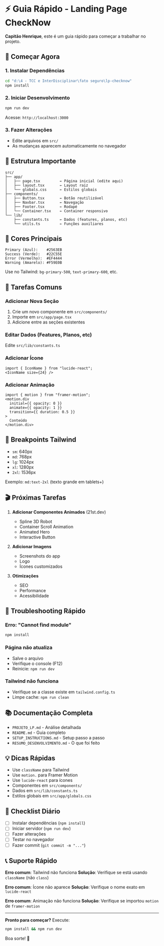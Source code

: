 # ⚡ Guia Rápido - Landing Page CheckNow

**Capitão Henrique**, este é um guia rápido para começar a trabalhar no projeto.

## 🚀 Começar Agora

### 1. Instalar Dependências
```bash
cd "d:\4 - TCC e InterDisciplinar\fato seguro\lp-checknow"
npm install
```

### 2. Iniciar Desenvolvimento
```bash
npm run dev
```
Acesse: `http://localhost:3000`

### 3. Fazer Alterações
- Edite arquivos em `src/`
- As mudanças aparecem automaticamente no navegador

## 📁 Estrutura Importante

```
src/
├── app/
│   ├── page.tsx         ← Página inicial (edite aqui)
│   ├── layout.tsx       ← Layout raiz
│   └── globals.css      ← Estilos globais
├── components/
│   ├── Button.tsx       ← Botão reutilizável
│   ├── Navbar.tsx       ← Navegação
│   ├── Footer.tsx       ← Rodapé
│   └── Container.tsx    ← Container responsivo
└── lib/
    ├── constants.ts     ← Dados (features, planos, etc)
    └── utils.ts         ← Funções auxiliares
```

## 🎨 Cores Principais

```
Primary (Azul):    #2563EB
Success (Verde):   #22C55E
Error (Vermelho):  #EF4444
Warning (Amarelo): #F59E0B
```

Use no Tailwind: `bg-primary-500`, `text-primary-600`, etc.

## 🔧 Tarefas Comuns

### Adicionar Nova Seção
1. Crie um novo componente em `src/components/`
2. Importe em `src/app/page.tsx`
3. Adicione entre as seções existentes

### Editar Dados (Features, Planos, etc)
Edite `src/lib/constants.ts`

### Adicionar Ícone
```tsx
import { IconName } from "lucide-react";
<IconName size={24} />
```

### Adicionar Animação
```tsx
import { motion } from "framer-motion";
<motion.div
  initial={{ opacity: 0 }}
  animate={{ opacity: 1 }}
  transition={{ duration: 0.5 }}
>
  Conteúdo
</motion.div>
```

## 📱 Breakpoints Tailwind

- `sm`: 640px
- `md`: 768px
- `lg`: 1024px
- `xl`: 1280px
- `2xl`: 1536px

Exemplo: `md:text-2xl` (texto grande em tablets+)

## 🎬 Próximas Tarefas

1. **Adicionar Componentes Animados** (21st.dev)
   - Spline 3D Robot
   - Container Scroll Animation
   - Animated Hero
   - Interactive Button

2. **Adicionar Imagens**
   - Screenshots do app
   - Logo
   - Ícones customizados

3. **Otimizações**
   - SEO
   - Performance
   - Acessibilidade

## 🐛 Troubleshooting Rápido

### Erro: "Cannot find module"
```bash
npm install
```

### Página não atualiza
- Salve o arquivo
- Verifique o console (F12)
- Reinicie: `npm run dev`

### Tailwind não funciona
- Verifique se a classe existe em `tailwind.config.ts`
- Limpe cache: `npm run clean`

## 📚 Documentação Completa

- `PROJETO_LP.md` - Análise detalhada
- `README.md` - Guia completo
- `SETUP_INSTRUCTIONS.md` - Setup passo a passo
- `RESUMO_DESENVOLVIMENTO.md` - O que foi feito

## 💡 Dicas Rápidas

- Use `className` para Tailwind
- Use `motion.` para Framer Motion
- Use `lucide-react` para ícones
- Componentes em `src/components/`
- Dados em `src/lib/constants.ts`
- Estilos globais em `src/app/globals.css`

## 🎯 Checklist Diário

- [ ] Instalar dependências (`npm install`)
- [ ] Iniciar servidor (`npm run dev`)
- [ ] Fazer alterações
- [ ] Testar no navegador
- [ ] Fazer commit (`git commit -m "..."`)

## 📞 Suporte Rápido

**Erro comum**: Tailwind não funciona
**Solução**: Verifique se está usando `className` (não `class`)

**Erro comum**: Ícone não aparece
**Solução**: Verifique o nome exato em `lucide-react`

**Erro comum**: Animação não funciona
**Solução**: Verifique se importou `motion` de `framer-motion`

---

**Pronto para começar?** Execute:
```bash
npm install && npm run dev
```

Boa sorte! 🚀
